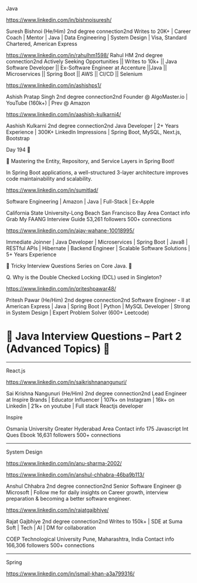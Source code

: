 

Java

https://www.linkedin.com/in/bishnoisuresh/

Suresh Bishnoi 
 (He/Him)  2nd degree connection2nd
Writes to 20K+ | Career Coach | Mentor | Java | Data Engineering | System Design | Visa, Standard Chartered, American Express


https://www.linkedin.com/in/rahulhm1598/
Rahul HM 
  2nd degree connection2nd
Actively Seeking Opportunities || Writes to 10k+ || Java Software Developer || Ex-Software Engineer at Accenture ||Java || Microservices || Spring Boot || AWS || CI/CD || Selenium

https://www.linkedin.com/in/ashishps1/

Ashish Pratap Singh 
  2nd degree connection2nd
Founder @ AlgoMaster.io | YouTube (160k+) | Prev @ Amazon


https://www.linkedin.com/in/aashish-kulkarni4/

Aashish Kulkarni 
  2nd degree connection2nd
Java Developer | 2+ Years Experience | 300K+ LinkedIn Impressions | Spring Boot, MySQL, Next.js, Bootstrap

Day 194 📅

🚀 Mastering the Entity, Repository, and Service Layers in Spring Boot!

In Spring Boot applications, a well-structured 3-layer architecture improves code maintainability and scalability.


https://www.linkedin.com/in/sumitlad/

Software Engineering | Amazon | Java | Full-Stack | Ex-Apple

California State University-Long Beach
San Francisco Bay Area  Contact info
Grab My FAANG Interview Guide 
53,261 followers 
500+ connections


https://www.linkedin.com/in/ajay-wahane-10018995/

Immediate Joinner | Java Developer | Microservices | Spring Boot | Java8 | RESTful APIs | Hibernate | Backend Engineer | Scalable Software Solutions | 5+ Years Experience


🚀 Tricky Interview Questions Series on Core Java. 🌟 

Q. Why is the Double Checked Locking (DCL) used in Singleton?

https://www.linkedin.com/in/priteshpawar48/

Pritesh Pawar
 (He/Him)  2nd degree connection2nd
Software Engineer - II at American Express | Java | Spring Boot | Python | MySQL Developer | Strong in System Design | Expert Problem Solver (600+ Leetcode)

# 🚀 Java Interview Questions – Part 2 (Advanced Topics) 🚀 

*****************************

React.js

https://www.linkedin.com/in/saikrishnanangunuri/

Sai Krishna Nangunuri 
 (He/Him)  2nd degree connection2nd
Lead Engineer at Inspire Brands | Educator Influencer | 107k+ on Instagram | 16k+ on Linkedin | 21k+ on youtube | Full stack Reactjs developer

Inspire

Osmania University
Greater Hyderabad Area  Contact info
175 Javascript Int Ques Ebook 
16,631 followers 
500+ connections



***************************** 

System Design


https://www.linkedin.com/in/anu-sharma-2002/



https://www.linkedin.com/in/anshul-chhabra-46ba9b113/

Anshul Chhabra 
  2nd degree connection2nd
Senior Software Engineer @ Microsoft | Follow me for daily insights on Career growth, interview preparation & becoming a better software engineer.


https://www.linkedin.com/in/rajatgajbhiye/

Rajat Gajbhiye 
  2nd degree connection2nd
Writes to 150k+ | SDE at Suma Soft | Tech | AI | DM for collaboration

COEP Technological University
Pune, Maharashtra, India  Contact info
166,306 followers 
500+ connections

*****************

Spring

https://www.linkedin.com/in/ismail-khan-a3a799316/

